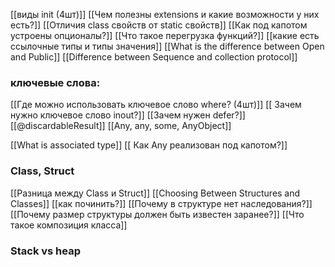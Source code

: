 [[виды init (4шт)]]
[[Чем полезны extensions и какие возможности у них есть?]]
[[Отличия class свойств от static свойств]]
[[Как под капотом устроены опционалы?]]
[[Что такое перегрузка функций?]]
[[какие есть ссылочные типы и типы значения]]
[[What is the difference between Open and Public]]
[[Difference between Sequence and collection protocol]]

### ключевые слова:
[[Где можно использовать ключевое слово where? (4шт)]]
[[ Зачем нужно ключевое слово inout?]]
[[Зачем нужен defer?]]
[[@discardableResult]]
[[Any, any, some, AnyObject]]

[[What is associated type]]
[[ Как Any реализован под капотом?]]

### Class, Struct
[[Разница между Class и Struct]]
[[Choosing Between Structures and Classes]]
[[как починить?]]
[[Почему в структуре нет наследования?]]
[[Почему размер структуры должен быть известен заранее?]]
[[Что такое композиция класса]]
### Stack vs heap
